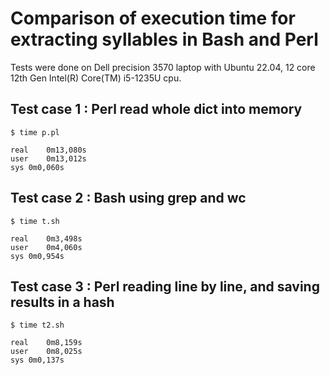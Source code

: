 # Comparison of execution time for extracting syllables in Bash and Perl

Tests were done on Dell precision 3570 laptop with Ubuntu 22.04, 12
core 12th Gen Intel(R) Core(TM) i5-1235U cpu.

## Test case 1 : Perl read whole dict into memory

```
$ time p.pl

real	0m13,080s
user	0m13,012s
sys	0m0,060s

```

## Test case 2 : Bash using grep and wc

```
$ time t.sh

real	0m3,498s
user	0m4,060s
sys	0m0,954s

```

## Test case 3 : Perl reading line by line, and saving results in a hash

```
$ time t2.sh

real	0m8,159s
user	0m8,025s
sys	0m0,137s

```
